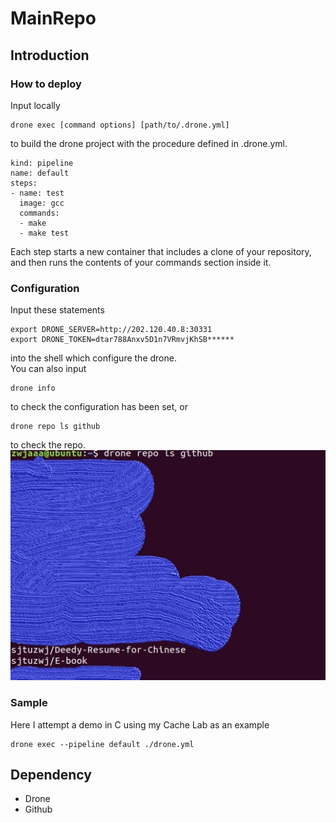 # MainRepo
## Introduction
### How to deploy
Input locally
```
drone exec [command options] [path/to/.drone.yml]
```
to build the drone project with the procedure defined in .drone.yml.
```
kind: pipeline
name: default
steps:
- name: test
  image: gcc
  commands:
  - make
  - make test
```
Each step starts a new container that includes a clone of your repository, and then runs the contents of your commands section inside it.
### Configuration
Input these statements 
```
export DRONE_SERVER=http://202.120.40.8:30331
export DRONE_TOKEN=dtar788Anxv5D1n7VRmvjKhSB******
```
into the shell which configure the drone.    
You can also input
```
drone info
```
to check the configuration has been set, or 
```
drone repo ls github
```
to check the repo.
![](/pic/ls.JPG "ls sample")

### Sample
Here I attempt a demo in C using my Cache Lab as an example
```
drone exec --pipeline default ./drone.yml
```
## Dependency
- Drone
- Github
